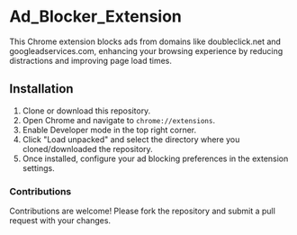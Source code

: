 # Ad_Blocker_Extension
This Chrome extension blocks ads from domains like doubleclick.net and googleadservices.com, enhancing your browsing experience by reducing distractions and improving page load times.

## Installation
1. Clone or download this repository.
2. Open Chrome and navigate to `chrome://extensions`.
3. Enable Developer mode in the top right corner.
4. Click "Load unpacked" and select the directory where you cloned/downloaded the repository.
5. Once installed, configure your ad blocking preferences in the extension settings.

### Contributions
Contributions are welcome! Please fork the repository and submit a pull request with your changes.
